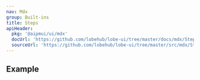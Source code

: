```yaml
---
nav: Mdx
group: Built-ins
title: Steps
apiHeader:
  pkg: '@aipmui/ui/mdx'
  docUrl: 'https://github.com/lobehub/lobe-ui/tree/master/docs/mdx/Steps/index.md'
  sourceUrl: 'https://github.com/lobehub/lobe-ui/tree/master/src/mdx/Steps/index.tsx'
---
```


## Example

<code src="./demos/index.tsx" ></code>
